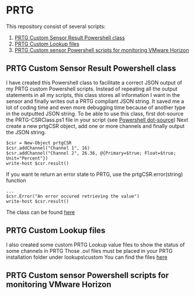 # PRTG
This repository consist of several scripts: 
1. [PRTG Custom Sensor Result Powershell class](#prtg-custom-sensors-in-powershell)
2. [PRTG Custom Lookup files](#prtg-custom-lookup-files)
3. [PRTG Custom sensor Powershell scripts for monitoring VMware Horizon](#prtg-custom-sensor-powershell-scripts-for-monitoring-vmware-horizon)
## PRTG Custom Sensor Result Powershell class
I have created this Powershell class to facilitate a correct JSON output of my PRTG custom Powershell scripts. Instead of repeating all the output statements in all my scripts, this class stores all information I want in the sensor and finally writes out a PRTG compliant JSON string. It saved me a lot of coding time and even more debugging time because of another type in the outputted JSON string. 
To be able to use this class, first dot-source the PRTG-CSRClass.ps1 file in your script (see [Powershell dot-source](https://docs.microsoft.com/en-us/powershell/module/microsoft.powershell.core/about/about_operators?view=powershell-7#dot-sourcing-operator-))
Next create a new prtgCSR object, add one or more channels and finally output the JSON string.
```
$csr = New-Object prtgCSR
$csr.addChannel("Channel 1", 16)
$csr.addChannel("Channel 2", 26.36, @{Primary=$true; Float=$true; Unit="Percent"})
write-host $csr.result()
```
If you want te return an error state to PRTG, use the prtgCSR.error(string) function
```
...
$csr.Error("An error occured retrieving the value")
write-host $csr.result()
```
The class can be found [here](PRTG-CSR/)
## PRTG Custom Lookup files
I also created some custom PRTG Lookup value files to show the status of some channels in PRTG
Those .ovl files must be placed in your PRTG installation folder under lookups\custom
You can find the files [here](PRTG-Lookups/)
## PRTG Custom sensor Powershell scripts for monitoring VMware Horizon

